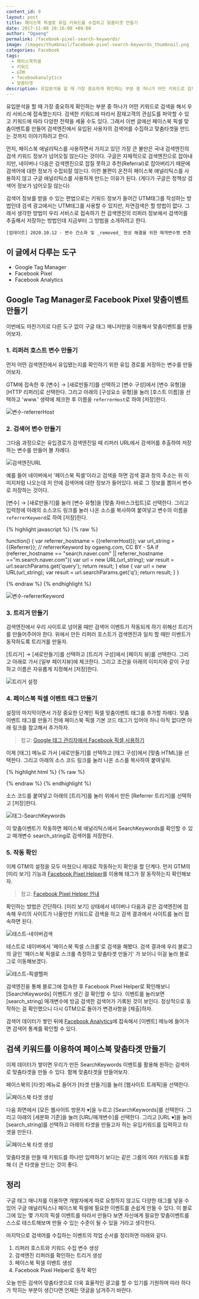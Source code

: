 ```yaml
---
content_id: 9
layout: post
title: 페이스북 픽셀로 유입 키워드를 수집하고 맞춤타겟 만들기
date: 2017-11-08 20:16:00 +09:00
author: "Ogaeng"
permalink: /facebook-pixel-search-keywords/
image: /images/thumbnail/facebook-pixel-search-keywords_thumbnail.png
categories: Facebook
tags:
  - 페이스북픽셀
  - 키워드
  - GTM
  - facebookanalytics
  - 맞춤타겟
description: 유입분석을 할 때 가장 중요하게 확인하는 부분 중 하나가 어떤 키워드로 검색을 해서 우리 서비스에 접속했는지다. 검색한 키워드에 따라서 잠재고객의 관심도를 파악할 수 있고 키워드에 따라 다양한 전략을 세울 수도 있다. 그래서 이번 글에선 페이스북 픽셀 맞춤이벤트를 만들어 검색엔진에서 유입된 사용자의 검색어를 수집하고 맞춤타겟을 만드는 것까지 이야기하려고 한다.
---
```


유입분석을 할 때 가장 중요하게 확인하는 부분 중 하나가 어떤 키워드로 검색을 해서 우리 서비스에 접속했는지다. 검색한 키워드에 따라서 잠재고객의 관심도를 파악할 수 있고 키워드에 따라 다양한 전략을 세울 수도 있다. 그래서 이번 글에선 페이스북 픽셀 맞춤이벤트를 만들어 검색엔진에서 유입된 사용자의 검색어를 수집하고 맞춤타겟을 만드는 것까지 이야기하려고 한다.

먼저, 페이스북 애널리틱스를 사용하면서 가지고 있던 가장 큰 불만은 국내 검색엔진의 검색 키워드 정보가 넘어오질 않는다는 것이다. 구글은 자체적으로 검색엔진으로 잡아내지만, 네이버나 다음은 검색엔진으로 잡질 못하고 추천(Referral)로 잡아버리기 때문에 검색어에 대한 정보가 수집되잘 않는다. 이런 불편이 온전히 페이스북 애널리틱스를 사용하지 않고 구글 애널리틱스를 사용하게 만드는 이유가 된다. (게다가 구글은 정책상 검색어 정보가 넘어오질 않는다)

검색어 정보를 받을 수 있는 편법으로는 키워드 정보가 들어간 UTM태그를 작성하는 방법인데 검색 광고에서는 UTM태그를 사용할 수 있지만, 자연검색은 할 방법이 없다. 그래서 생각한 방법이 우리 서비스로 접속하기 전 검색엔진의 리퍼러 정보에서 검색어를 추출해서 저장하는 방법인데 지금부터 그 방법을 소개하려고 한다.

~~~
[업데이트] 2020.10.12 - 변수 간소화 및 _removed_ 현상 해결을 위한 매개변수명 변경
~~~

## 이 글에서 다루는 도구 ##

- Google Tag Manager
- Facebook Pixel
- Facebook Analytics



## Google Tag Manager로 Facebook Pixel 맞춤이벤트 만들기 ##

이번에도 마찬가지로 다른 도구 없이 구글 태그 매니저만을 이용해서 맞춤이벤트를 만들어보자.

### 1. 리퍼러 호스트 변수 만들기 ###

먼저 어떤 검색엔진에서 유입됐는지를 확인하기 위한 유입 경로를 저장하는 변수를 만들어보자.

GTM에 접속한 후 [변수] → [새로만들기]를 선택하고 [변수 구성]에서 [변수 유형]을 [HTTP 리퍼러]로 선택한다. 그리고 아래의 [구성요소 유형]을 눌러 [호스트 이름]을 선택하고 'www.' 생략에 체크한 후 이름을 <code>referrerHost</code>로 하여 [저장]한다.

![변수-referrerHost](/images/post/9/gtm-var-referrerhost.png)

### 2. 검색어 변수 만들기 ###

그다음 과정으로는 유입경로가 검색엔진일 때 리퍼러 URL에서 검색어를 추출하여 저장하는 변수를 만들어 볼 차례다.

![검색엔진URL](/images/post/9/browser-url.png)

예를 들어 네이버에서 '페이스북 픽셀'이라고 검색을 하면 검색 결과 창의 주소는 위 이미지처럼 나오는데 저 안에 검색어에 대한 정보가 들어있다. 바로 그 정보를 뽑아서 변수로 저장하는 것이다.

[변수] → [새로만들기]를 눌러 [변수 유형]을 [맞춤 자바스크립트]로 선택한다. 그리고 입력창에 아래의 소스코드 링크를 눌러 나온 소스를 복사하여 붙여넣고 변수의 이름을 <code>referrerKeyword</code>로 하여 [저장]한다.

{% highlight javascript %}
{% raw %}

function() {
  var referrer_hostname = {{referrerHost}};
  var url_string = {{Referrer}};
  // referrerKeyword by ogaeng.com, CC BY - SA
  if (referrer_hostname == "search.naver.com" || referrer_hostname =="m.search.naver.com"){
    var url = new URL(url_string);
    var result = url.searchParams.get('query');
    return result;
  } else {
    var url = new URL(url_string);
    var result = url.searchParams.get('q');
    return result;
  }
}

{% endraw %}
{% endhighlight %}

![변수-referrerKeyword](/images/post/9/gtm-var-referrerkeyword.png)

### 3. 트리거 만들기 ###

검색엔진에서 우리 사이트로 넘어올 때만 검색어 이벤트가 작동되게 하기 위해선 트리거를 만들어주어야 한다. 위에서 만든 리퍼러 호스트가 검색엔진과 일치 할 때만 이벤트가 동작하도록 트리거를 만들자.

[트리거] → [새로만들기]를 선택하고 [트리거 구성]에서 [페이지 뷰]를 선택한다. 그리고 아래로 가서 [일부 페이지뷰]에 체크한다. 그리고 조건을 아래의 이미지와 같이 구성하고 이름은 자유롭게 지정해서 [저장]한다.

![트리거 설정](/images/post/9/gtm-trigger-referrerhost.png)

### 4. 페이스북 픽셀 이벤트 태그 만들기 ###

설정의 마지막이면서 가장 중요한 단계인 픽셀 맞춤이벤트 태그를 추가할 차례다. 맞춤이벤트 태그를 만들기 전에 페이스북 픽셀 기본 코드 태그가 있어야 하니 아직 없다면 아래 링크를 참고해서 추가하자.

> 참고: [Google 태그 관리자에서 Facebook 픽셀 사용하기](https://www.facebook.com/business/help/1021909254506499)

이제 [태그] 메뉴로 가서 [새로만들기]를 선택하고 [태그 구성]에서 [맞춤 HTML]을 선택한다. 그리고 아래의 소스 코드 링크를 눌러 나온 소스를 복사하여 붙여넣자.

{% highlight html %}
{% raw %}
<script>
  fbq('trackCustom', 'SearchKeywords', {
    search_string: {{referrerKeyword}}
  });
</script>

{% endraw %}
{% endhighlight %}

소스 코드를 붙여넣고 아래의 [트리거]를 눌러 위에서 만든 [Referrer 트리거]를 선택하고 [저장]한다.

![태그-SearchKeywords](/images/post/9/gtm-tag-searchkeywords.png)

이 맞춤이벤트가 작동하면 페이스북 애널리틱스에서 SearchKeywords를 확인할 수 있고 매개변수 search_string로 검색어를 저장한다.

### 5. 작동 확인 ###

이제 GTM의 설정을 모두 마쳤으니 제대로 작동하는지 확인을 할 단계다. 먼저 GTM의 [미리 보기] 기능과 [Facebook Pixel Helper](https://chrome.google.com/webstore/detail/facebook-pixel-helper/fdgfkebogiimcoedlicjlajpkdmockpc)를 이용해 태그가 잘 동작하는지 확인해보자.

> 참고: [Facebook Pixel Helper 안내](https://developers.facebook.com/docs/facebook-pixel/pixel-helper)

확인하는 방법은 간단하다. [미리 보기] 상태에서 네이버나 다음과 같은 검색엔진에 접속해 우리의 사이트가 나올만한 키워드로 검색을 하고 검색 결과에서 사이트를 눌러 접속하면 된다.

![테스트-네이버검색](/images/post/9/test-naver-search.png)

테스트로 네이버에서 '페이스북 픽셀 스크롤'로 검색을 해봤다. 검색 결과에 우리 블로그의 글인 '페이스북 픽셀로 스크롤 측정하고 맞춤타겟 만들기' 가 보이니 이걸 눌러 블로그로 이동해보겠다.

![테스트-픽셀헬퍼](/images/post/9/test-pixel-helper.png)



검색엔진을 통해 블로그에 접속한 후 Facebook Pixel Helper로 확인해보니 [SearchKeywords] 이벤트가 생긴 걸 확인할 수 있다. 이벤트를 눌러보면 [search_string] 매개변수에 방금 검색한 검색어가 기록된 것이 보인다. 정상적으로 동작하는 걸 확인했으니 다시 GTM으로 돌아가 변경사항을 [제출]하자.

검색어 데이터가 쌓인 뒤에 [Facebook Analytics](https://www.facebook.com/analytics)에 접속해서 [이벤트] 메뉴에 들어가면 검색어 통계를 확인할 수 있다.

## 검색 키워드를 이용하여 페이스북 맞춤타겟 만들기 ##

이제 데이터가 쌓이면 우리가 만든 SearchKeywords 이벤트를 활용해 원하는 검색어로 맞춤타겟을 만들 수 있다. 함께 맞춤타겟을 만들어보자.

페이스북의 [타겟] 메뉴로 들어가 [타겟 만들기]를 눌러 [웹사이트 트래픽]을 선택한다.

![페이스북 타겟 생성](/images/post/9/facebook-target-1.png)

다음 화면에서 [모든 웹사이트 방문자 ▾]을 누르고 [SearchKeywords]를 선택한다. 그리고 아래의 [세분화 기준]을 눌러 [URL/매개변수]를 선택한다. 그리고 [URL ▾]을 눌러 [search_string]를 선택하고 아래의 타겟을 만들고자 하는 유입키워드를 입력하고 타겟을 만든다.

![페이스북 타겟 생성](/images/post/9/facebook-target-create.png)

맞춤타겟을 만들 때 키워드를 하나만 입력하기 보다는 같은 그룹의 여러 키워드를 포함해 더 큰 타겟을 만드는 것이 좋다.

## 정리 ##

구글 태그 매니저를 이용하면 개발자에게 따로 요청하지 않고도 다양한 태그를 넣을 수 있어 구글 애널리틱스나 페이스북 픽셀에 필요한 이벤트를 손쉽게 만들 수 있다. 이 블로그에 있는 몇 가지의 픽셀 이벤트를 따라서 만들다 보면 자신에게 필요한 맞춤이벤트를 스스로 테스트해보며 만들 수 있는 수준이 될 수 있을 거라고 생각한다.

마지막으로 검색어를 수집하는 이벤트의 작업 순서를 정리하면 아래와 같다.

1. 리퍼러 호스트와 키워드 수집 변수 생성
2. 검색엔진 리퍼러를 확인하는 트리거 생성
3. 페이스북 픽셀 이벤트 생성
4. Facebook Pixel Helper로 동작 확인

오늘 만든 검색어 맞춤타겟으로 더욱 효율적인 광고를 할 수 있기를 기원하며 따라 하다가 막히는 부분이 생긴다면 언제든 댓글을 남겨주기 바란다.
